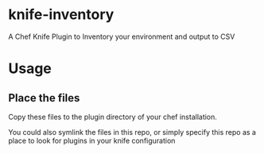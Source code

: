 knife-inventory
===============

A Chef Knife Plugin to Inventory your environment and output to CSV


# Usage
## Place the files

Copy these files to the plugin directory of your chef installation.

You could also symlink the files in this repo, or simply specify this repo as a place to look for plugins in your knife configuration
